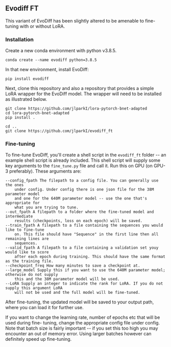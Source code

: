 ## Evodiff FT

This variant of EvoDiff has been slightly altered to be amenable
to fine-tuning with or without LoRA.


### Installation

Create a new conda environment with python v3.8.5.

```
conda create --name evodiff python=3.8.5
```

In that new environment, install EvoDiff:
```
pip install evodiff
```

Next, clone this repository and also a repository that provides
a simple LoRA wrapper for the EvoDiff model. The wrapper will
need to be installed as illustrated below.

```
git clone https://github.com/jlparkI/lora-pytorch-bnet-adapted
cd lora-pytorch-bnet-adapted
pip install .

cd ..
git clone https://github.com/jlparkI/evodiff_ft
```

### Fine-tuning

To fine-tune EvoDiff, you'll create a shell script in the ``evodiff_ft``
folder -- an example shell script is already included. This shell
script will supply some key arguments to the ``fine_tune.py`` file
and call it. Run this on GPU (on GPU-3 preferably). These arguments are:

```
--config_fpath The filepath to a config file. You can generally use the ones
    under config. Under config there is one json file for the 38M parameter model
    and one for the 640M parameter model -- use the one that's appropriate for
    what you are trying to tune.
--out_fpath A filepath to a folder where the fine-tuned model and intermediate
    results (checkpoints, loss on each epoch) will be saved.
--train_fpath A filepath to a file containing the sequences you would like to fine-tune
    on. This file should have "Sequence" in the first line then all remaining lines are
    sequences.
--valid_fpath A filepath to a file containing a validation set youy would like to score
    after each epoch during training. This should have the same format as the training file.
--checkpoint_freq How many minutes to save a checkpoint at.
--large_model Supply this if you want to use the 640M parameter model; otherwise do not supply
    this and the 38M parameter model will be used.
--LoRA Supply an integer to indicate the rank for LoRA. If you do not supply this argument LoRA
    will not be used and the full model will be fine-tuned.
```

After fine-tuning, the updated model will be saved to your output path, where you can load
it for further use.

If you want to change the learning rate, number of epochs etc that will be used during fine-
tuning, change the appropriate config file under config. Note that batch size is fairly
important -- if you set this too high you may encounter an out of memory error. Using larger
batches however can definitely speed up fine-tuning.
